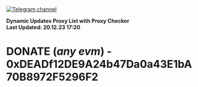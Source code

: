 [![Telegram channel](https://img.shields.io/endpoint?url=https://runkit.io/damiankrawczyk/telegram-badge/branches/master?url=https://t.me/n4z4v0d)](https://t.me/n4z4v0d) 

**Dynamic Updates Proxy List with Proxy Checker**  
**Last Updated: 20.12.23 17:20**

# DONATE (_any evm_) - 0xDEADf12DE9A24b47Da0a43E1bA70B8972F5296F2
